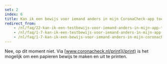 ```yaml
---
set: 2
index: 6
title: Kan ik een bewijs voor iemand anders in mijn CoronaCheck-app toevoegen?
redirect_from: 
    - /nl/faq/22-kan-ik-een-testbewijs-voor-iemand-anders-in-mijn-app-toevoegen
    - /nl/faq/1-7-kan-ik-een-testbewijs-voor-iemand-anders-in-mijn-app-toevoegen
    - /nl/faq/1-7-kan-ik-een-bewijs-voor-iemand-anders-in-mijn-coronacheck-app-toevoegen
---
```

Nee, op dit moment niet. Via [www.coronacheck.nl/print](/print) is het mogelijk om een papieren bewijs te maken en uit te printen. 
